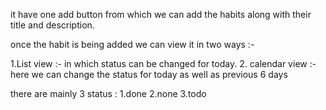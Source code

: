 it have one add button from which we can add the habits along with their title and description. 

once the habit is being added we can view it in two ways :-

1.List view :- in which status can be changed for today.
2. calendar view :- here we can change the status for today as well as previous 6 days


there are mainly 3 status :
1.done
2.none
3.todo
